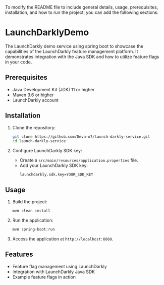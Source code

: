 To modify the README file to include general details, usage, prerequisites, installation, and how to run the project, you can add the following sections:

# LaunchDarklyDemo

The LaunchDarkly demo service using spring boot to showcase the capabilities of the LaunchDarkly feature management platform. It demonstrates integration with the Java SDK and how to utilize feature flags in your code.

## Prerequisites

- Java Development Kit (JDK) 11 or higher
- Maven 3.6 or higher
- LaunchDarkly account

## Installation

1. Clone the repository:
   ```bash
   git clone https://github.com/Deva-u7/launch-darkly-service.git
   cd launch-darkly-service
   ```

2. Configure LaunchDarkly SDK key:
   - Create a `src/main/resources/application.properties` file.
   - Add your LaunchDarkly SDK key:
     ```properties
     launchdarkly.sdk.key=YOUR_SDK_KEY
     ```

## Usage

1. Build the project:
   ```bash
   mvn clean install
   ```

2. Run the application:
   ```bash
   mvn spring-boot:run
   ```

3. Access the application at `http://localhost:8080`.

## Features

- Feature flag management using LaunchDarkly
- Integration with LaunchDarkly Java SDK
- Example feature flags in action
